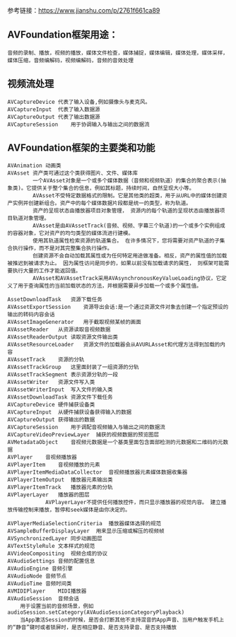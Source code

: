 
参考链接：https://www.jianshu.com/p/2761f661ca89

## AVFoundation框架用途：
    音频的录制、播放，视频的播放，媒体文件检查，媒体捕捉，媒体编辑，媒体处理，媒体采样，媒体压缩，音频编解码，视频编解码，音频的音效处理
    
## 视频流处理
    AVCaptureDevice 代表了输入设备,例如摄像头与麦克风。
    AVCaptureInput  代表了输入数据源
    AVCaptureOutput 代表了输出数据源
    AVCaptureSession    用于协调输入与输出之间的数据流

## AVFoundation框架的主要类和功能
    AVAnimation 动画类
    AVAsset 资产类可通过这个类获得图片、文件、媒体库
            一个AVAsset对象是一个或多个媒体数据（音频和视频轨道）的集合的聚合表示(抽象类)。它提供关于整个集合的信息，例如其标题，持续时间，自然呈现大小等。
            AVAsset不受特定数据格式的限制。它是其他类的超类，用于从URL中的媒体创建资产实例并创建新组合。资产中的每个媒体数据片段都是统一的类型，称为轨道。
            资产的呈现状态由播放器项目对象管理， 资源内的每个轨道的呈现状态由播放器项目轨道对象管理。
            AVAsset是由AVAssetTrack(音频、视频、字幕三个轨道)的一个或多个实例组成的容器对象，它对资产的均匀类型的媒体流进行建模。 
            使用其轨道属性检索资源的轨道集合。 在许多情况下，您将需要对资产轨道的子集合执行操作，而不是对其完整集合执行操作。
            创建资源不会自动加载其属性或为任何特定用途做准备。相反，资产的属性值的加载被推迟到被请求为止。 因为属性访问是同步的，如果以前没有加载请求的属性， 则框架可能需要执行大量的工作才能返回值。
            AVAsset和AVAssetTrack采用AVAsynchronousKeyValueLoading协议，它定义了用于查询属性的当前加载状态的方法，并根据需要异步加载一个或多个属性值。

    AssetDownloadTask   资源下载任务
    AVAssetExportSession    资源导出会话:是一个通过资源文件对象去创建一个指定预设的输出的转码内容会话
    AVAssetImageGenerator   用于截取视频某帧的画面
    AVAssetReader   从资源读取音视频数据
    AVAssetReaderOutput 读取资源文件输出类
    AVAssetResourceLoader   资源文件的加载器会从AVURLAsset和代理方法得到加载的内容
    AVAssetTrack    资源的分轨
    AVAssetTrackGroup   这里面封装了一组资源的分轨
    AVAssetTrackSegment 表示资源分轨的一段
    AVAssetWriter   资源文件写入类
    AVAssetWriterInput  写入文件的输入类
    AVAssetDownloadTask 资源文件下载任务
    AVCaptureDevice 硬件捕获设备类
    AVCaptureInput  从硬件捕获设备获得输入的数据
    AVCaptureOutput 获得输出的数据
    AVCaptureSession    用于调配音视频输入与输出之间的数据流
    AVCaptureVideoPreviewLayer  捕获的视频数据的预览图层
    AVMetadataObject    音视频元数据是一个基类里面包含面部检测的元数据和二维码的元数据
    AVPlayer    音视频播放器
    AVPlayerItem    音视频播放的元素
    AVPlayerItemMediaDataCollector  音视频播放器元素媒体数据收集器
    AVPlayerItemOutput  播放器元素输出类
    AVPlayerItemTrack   播放器元素的分轨
    AVPlayerLayer   播放器的图层
                AVPlayerLayer不提供任何播放控件，而只显示播放器的视觉内容。 建立播放传输控制来播放，暂停和seek媒体是由你决定的。
                
    AVPlayerMediaSelectionCriteria  播放器媒体选择的规范
    AVSampleBufferDisplayLayer  用来显示压缩或解压的视频帧
    AVSynchronizedLayer 同步动画图层
    AVTextStyleRule 文本样式的规范
    AVVideoCompositing  视频合成的协议
    AVAudioSettings 音频的配置信息
    AVAudioEngine 音频引擎
    AVAudioNode 音频节点
    AVAudioTime 音频时间类
    AVMIDIPlayer    MIDI播放器
    AVAudioSession  音频会话
        用于设置当前的音频场景，例如 audioSession.setCategory(AVAudioSessionCategoryPlayback)
        当App激活Session的时候，是否会打断其他不支持混音的App声音、当用户触发手机上的“静音”键时或者锁屏时，是否相应静音、是否支持录音、是否支持播放
    




